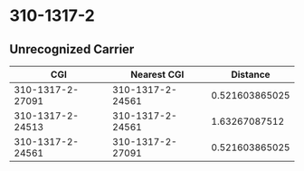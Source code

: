 # 310-1317-2
## Unrecognized Carrier


| CGI | Nearest CGI | Distance |
|-----|-------------|----------|
| 310-1317-2-27091 | 310-1317-2-24561 | 0.521603865025 |
| 310-1317-2-24513 | 310-1317-2-24561 | 1.63267087512 |
| 310-1317-2-24561 | 310-1317-2-27091 | 0.521603865025 |
